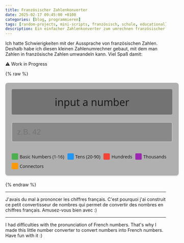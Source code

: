 ```yaml
---
title: Französischer Zahlenkonverter
date: 2025-02-17 09:45:00 +0100
categories: [blog, programmieren]
tags: [random-projects, mini-scripts, französisch, schule, educational]
description: Ein einfacher Zahlenkonverter zum umrechnen französischer Zahlen
---
```


Ich hatte Schwierigkeiten mit der Aussprache von französischen Zahlen. Deshalb habe ich diesen kleinen Zahlenumrechner gebaut, mit dem man Zahlen in französische Zahlen umwandeln kann. Viel Spaß damit:

⚠️ Work in Progress

{% raw %}
<div class="converter-container">
    <div class="result" id="result">input a number</div>
    <div class="input-group">
        <input type="number" id="numberInput" placeholder="z.B. 42" inputmode="numeric" pattern="[0-9]*">
    </div>
    <div class="legend">
        <div class="legend-item">
            <div class="legend-color" style="background-color: #4CAF50"></div>
            Basic Numbers (1-16)
        </div>
        <div class="legend-item">
            <div class="legend-color" style="background-color: #2196F3"></div>
            Tens (20-90)
        </div>
        <div class="legend-item">
            <div class="legend-color" style="background-color: #F44336"></div>
            Hundreds
        </div>
        <div class="legend-item">
            <div class="legend-color" style="background-color: #9C27B0"></div>
            Thousands
        </div>
        <div class="legend-item">
            <div class="legend-color" style="background-color: #FF9800"></div>
            Connectors
        </div>
    </div>
</div>

<style>
    .converter-container {
        font-family: system-ui, -apple-system, sans-serif;
        width: 100%;
        max-width: 800px !important;
        margin: 20px auto;
        padding: 20px;
        border-radius: 8px;
        box-shadow: 0 2px 4px rgba(0, 0, 0, 0.1);
        background-color: rgba(100, 100, 100, 0.5);
        display: flex;
        flex-direction: column;
        gap: 1rem;
    }

    .result {
        padding: 1rem;
        border-radius: 4px;
        background-color: rgba(100, 100, 100, 0.8);
        min-height: 3rem;
        font-size: clamp(1.2rem, 4vw, 2rem);
        display: flex;
        align-items: center;
        justify-content: center;
        text-align: center;
        overflow-wrap: break-word;
    }

    .input-group {
        margin-top: 0.5rem;
    }

    .converter-container input {
        background-color: rgba(100, 100, 100, 0.5);
        width: 100%;
        padding: 1rem;
        border: 1px solid #ddd;
        border-radius: 4px;
        font-size: clamp(1rem, 3vw, 1.5rem);
    }

    .tooltip {
        position: relative;
        display: inline-block;
        cursor: help;
    }

    .tooltip-text {
        visibility: hidden;
        position: absolute;
        z-index: 1;
        bottom: 125%;
        left: 50%;
        transform: translateX(-50%);
        width: 300px;
        background-color: #333;
        color: #fff;
        text-align: left;
        padding: 10px;
        border-radius: 6px;
        font-size: 14px;
        opacity: 0;
        transition: opacity 0.3s;
    }

    .tooltip:hover .tooltip-text {
        visibility: visible;
        opacity: 1;
    }

    .number-part {
        padding: 2px 4px;
        border-radius: 3px;
    }

    .unit { color: #4CAF50; }
    .tens { color: #2196F3; }
    .hundred { color: #F44336; }
    .thousand { color: #9C27B0; }
    .connector { color: #FF9800; }

    .legend {
        margin-top: 20px;
        display: flex;
        flex-wrap: wrap;
        gap: 10px;
        font-size: 14px;
    }

    .legend-item {
        display: flex;
        align-items: center;
        gap: 5px;
    }

    .legend-color {
        width: 20px;
        height: 20px;
        border-radius: 3px;
    }

    @media (max-height: 600px) {
        .converter-container {
            margin: 10px auto;
            padding: 10px;
        }

        .tooltip-text {
            width: 200px;
            font-size: 12px;
        }
    }
</style>

<script>
/* First define all functions and data */
const numberRules = {
    'un': {
        de: 'Eins - Grundzahl',
        en: 'One - Basic number',
        fr: 'Un - Nombre de base'
    },
    'deux': {
        de: 'Zwei - Grundzahl',
        en: 'Two - Basic number',
        fr: 'Deux - Nombre de base'
    },
    'trois': {
        de: 'Drei - Grundzahl',
        en: 'Three - Basic number',
        fr: 'Trois - Nombre de base'
    },
    'quatre': {
        de: 'Vier - Grundzahl',
        en: 'Four - Basic number',
        fr: 'Quatre - Nombre de base'
    },
    'cinq': {
        de: 'Fünf - Grundzahl',
        en: 'Five - Basic number',
        fr: 'Cinq - Nombre de base'
    },
    'six': {
        de: 'Sechs - Grundzahl',
        en: 'Six - Basic number',
        fr: 'Six - Nombre de base'
    },
    'sept': {
        de: 'Sieben - Grundzahl',
        en: 'Seven - Basic number',
        fr: 'Sept - Nombre de base'
    },
    'huit': {
        de: 'Acht - Grundzahl',
        en: 'Eight - Basic number',
        fr: 'Huit - Nombre de base'
    },
    'neuf': {
        de: 'Neun - Grundzahl',
        en: 'Nine - Basic number',
        fr: 'Neuf - Nombre de base'
    },
    'dix': {
        de: 'Zehn',
        en: 'Ten',
        fr: 'Dix'
    },
    'onze': {
        de: 'Elf',
        en: 'Eleven',
        fr: 'Onze'
    },
    'douze': {
        de: 'Zwölf',
        en: 'Twelve',
        fr: 'Douze'
    },
    'treize': {
        de: 'Dreizehn',
        en: 'Thirteen',
        fr: 'Treize'
    },
    'quatorze': {
        de: 'Vierzehn',
        en: 'Fourteen',
        fr: 'Quatorze'
    },
    'quinze': {
        de: 'Fünfzehn',
        en: 'Fifteen',
        fr: 'Quinze'
    },
    'seize': {
        de: 'Sechzehn',
        en: 'Sixteen',
        fr: 'Seize'
    },
    'vingt': {
        de: 'Zwanzig',
        en: 'Twenty',
        fr: 'Vingt - Base for 20'
    },
    'trente': {
        de: 'Dreißig',
        en: 'Thirty',
        fr: 'Trente - Base for 30'
    },
    'quarante': {
        de: 'Vierzig',
        en: 'Forty',
        fr: 'Quarante - Base for 40'
    },
    'cinquante': {
        de: 'Fünfzig',
        en: 'Fifty',
        fr: 'Cinquante - Base for 50'
    },
    'soixante': {
        de: 'Sechzig',
        en: 'Sixty',
        fr: 'Soixante - Base for 60'
    },
    'soixante-dix': {
        de: 'Siebzig (60+10)',
        en: 'Seventy (60+10)',
        fr: 'Soixante-dix - 60 plus 10'
    },
    'quatre-vingt': {
        de: 'Achtzig (4x20)',
        en: 'Eighty (4x20)',
        fr: 'Quatre-vingt - 4 times 20'
    },
    'quatre-vingts': {
        de: 'Achtzig (mit s, wenn allein)',
        en: 'Eighty (with s when alone)',
        fr: 'Quatre-vingts - utilisé pour 80 exactement'
    },
    'quatre-vingt-dix': {
        de: 'Neunzig (4x20+10)',
        en: 'Ninety (4x20+10)',
        fr: 'Quatre-vingt-dix - 80 plus 10'
    },
    'cent': {
        de: 'Hundert – wird für Zahlen ab 100 verwendet. Bei Rundzahlen (z. B. 200) wird ein "s" angehängt.',
        en: 'Hundred – used for numbers starting at 100. For round numbers (e.g., 200), add an "s".',
        fr: 'Cent – utilisé pour les nombres à partir de 100. Un "s" est ajouté pour les nombres ronds (ex. 200 → deux cents).'
    },
    'mille': {
        de: 'Tausend – wird für Zahlen ab 1000 verwendet. "Mille" nimmt niemals ein "s".',
        en: 'Thousand – used for numbers starting at 1000. "Mille" never takes an "s".',
        fr: 'Mille – utilisé pour les nombres à partir de 1000. "Mille" ne prend jamais de "s".'
    },
    'et': {
        de: 'und – wird nur bei Zahlen, die auf 1 enden (außer bei 81, 91), verwendet.',
        en: 'and – used only for numbers ending in 1 (except 81, 91).',
        fr: 'et – utilisé uniquement pour les nombres se terminant par 1 (sauf 81, 91).'
    }
};

function convertToFrench(n) {
    if (n === 0) return "zéro";
    if (n < 0) return `moins ${convertToFrench(-n)}`;

    const units = ["", "un", "deux", "trois", "quatre", "cinq", "six", "sept", "huit", "neuf", "dix",
        "onze", "douze", "treize", "quatorze", "quinze", "seize"];
    const tens = ["", "dix", "vingt", "trente", "quarante", "cinquante", "soixante"];

    if (n < 17) return units[n];
    if (n < 20) return `dix-${units[n - 10]}`;

    if (n < 100) {
        const ten = Math.floor(n / 10);
        const unit = n % 10;

        if (ten === 7) {
            if (unit === 1) return "soixante et onze";
            return `soixante-${convertToFrench(10 + unit)}`;
        }
        if (ten === 8) {
            if (unit === 0) return "quatre-vingts";
            return `quatre-vingt-${units[unit]}`;
        }
        if (ten === 9) {
            return `quatre-vingt-${convertToFrench(10 + unit)}`;
        }
        if (unit === 0) return tens[ten];
        if (unit === 1) return `${tens[ten]} et ${units[unit]}`;
        return `${tens[ten]}-${units[unit]}`;
    }

    if (n < 1000) {
        const hundreds = Math.floor(n / 100);
        const remainder = n % 100;
        let hundredStr = (hundreds === 1 ? "cent" : `${units[hundreds]} cent`);
        if (remainder === 0 && hundreds > 1) hundredStr += "s";
        if (remainder === 0) return hundredStr;
        return `${hundredStr} ${convertToFrench(remainder)}`;
    }

    if (n < 1000000) {
        const thousands = Math.floor(n / 1000);
        const remainder = n % 1000;
        const thousandStr = thousands === 1 ? "mille" : `${convertToFrench(thousands)} mille`;
        if (remainder === 0) return thousandStr;
        return `${thousandStr} ${convertToFrench(remainder)}`;
    }

    return "nombre trop grand";
}

function createTooltip(word) {
    if (numberRules[word]) {
        return `
            <span class="tooltip">
                ${word}
                <span class="tooltip-text">
                    🇩🇪 ${numberRules[word].de}<br>
                    🇬🇧 ${numberRules[word].en}<br>
                    🇫🇷 ${numberRules[word].fr}
                </span>
            </span>
        `;
    }
    return word;
}

function colorizeAndAddTooltips(number) {
    let parts = number.split(' ');
    return parts.map(part => {
        if (part.includes('-')) {
            return part.split('-').map(p => {
                let cssClass = 'unit';
                if (p.includes('mille')) cssClass = 'thousand';
                else if (p.includes('cent')) cssClass = 'hundred';
                else if (p.includes('vingt') || p.includes('trente') || p.includes('quarante') ||
                    p.includes('cinquante') || p.includes('soixante')) cssClass = 'tens';
                else if (p === 'et') cssClass = 'connector';
                return `<span class="number-part ${cssClass}">${createTooltip(p)}</span>`;
            }).join('-');
        } else {
            let cssClass = 'unit';
            if (part.includes('mille')) cssClass = 'thousand';
            else if (part.includes('cent')) cssClass = 'hundred';
            else if (part.includes('vingt') || part.includes('trente') || part.includes('quarante') ||
                part.includes('cinquante') || part.includes('soixante')) cssClass = 'tens';
            else if (part === 'et') cssClass = 'connector';
            return `<span class="number-part ${cssClass}">${createTooltip(part)}</span>`;
        }
    }).join(' ');
}

/* Then add event listeners after all functions are defined*/
document.addEventListener('DOMContentLoaded', function() {
    const input = document.getElementById('numberInput');
    const result = document.getElementById('result');

    input.addEventListener('input', function () {
        if (input.value === '') {
            result.innerHTML = "input a number";
            return;
        }

        const number = parseInt(input.value, 10);

        if (isNaN(number)) {
            result.innerHTML = "input a valid number";
            return;
        }

        if (number < -999999 || number > 999999) {
            result.innerHTML = "input a number between -999999 and 999999";
            return;
        }

        const frenchNumber = convertToFrench(number);
        if (!isNaN(number)) {
            if (frenchNumber) {
                result.innerHTML = colorizeAndAddTooltips(frenchNumber);
            } else {
                result.innerHTML = "Conversion error";
            }
        }
    });
});
</script>
{% endraw %}

---

J'avais du mal à prononcer les chiffres français. C'est pourquoi j'ai construit ce petit convertisseur de nombres qui permet de convertir des nombres en chiffres français. Amusez-vous bien avec :)

---

I had difficulties with the pronunciation of French numbers. That's why I made this little number converter to convert numbers into French numbers. Have fun with it :)
